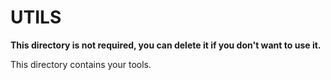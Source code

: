 # UTILS

**This directory is not required, you can delete it if you don't want to use it.**

This directory contains your tools.
